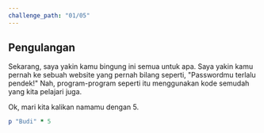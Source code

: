 ```yaml
---
challenge_path: "01/05"
---
```


## Pengulangan

Sekarang, saya yakin kamu bingung ini semua untuk apa. Saya yakin kamu pernah ke sebuah website yang pernah bilang seperti, "Passwordmu terlalu pendek!" Nah, program-program seperti itu menggunakan kode semudah yang kita pelajari juga.

Ok, mari kita kalikan namamu dengan 5.

```ruby
p "Budi" * 5
```